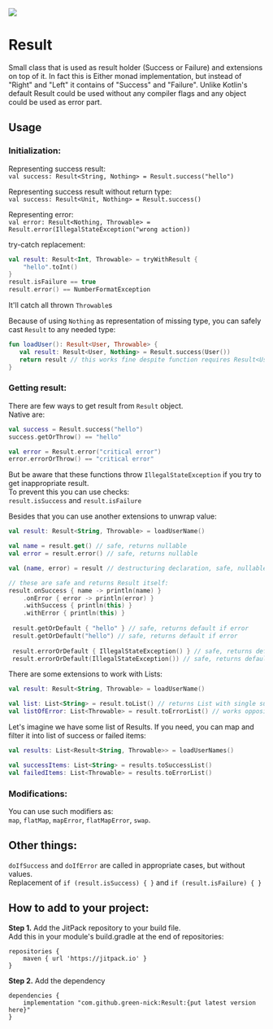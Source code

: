 [![](https://jitpack.io/v/green-nick/Result.svg)](https://jitpack.io/#green-nick/Result)
# Result
Small class that is used as result holder (Success or Failure) and extensions on top of it.
In fact this is Either monad implementation, but instead of "Right" and "Left" it contains of "Success" and "Failure".
Unlike Kotlin's default Result could be used without any compiler flags and any object could be used as error part.

## Usage
### Initialization:
Representing success result:  
`val success: Result<String, Nothing> = Result.success("hello")`

Representing success result without return type:  
`val success: Result<Unit, Nothing> = Result.success()`

Representing error:  
`val error: Result<Nothing, Throwable> = Result.error(IllegalStateException("wrong action))`

try-catch replacement:  
```kotlin
val result: Result<Int, Throwable> = tryWithResult {
    "hello".toInt()
}
result.isFailure == true
result.error() == NumberFormatException
```
It'll catch all thrown `Throwable`s

Because of using `Nothing` as representation of missing type, you can safely cast `Result` to any needed type:
```kotlin
fun loadUser(): Result<User, Throwable> {
   val result: Result<User, Nothing> = Result.success(User())
   return result // this works fine despite function requires Result<User, Throwable> return type
}
```

### Getting result:
There are few ways to get result from `Result` object.  
Native are:
```kotlin
val success = Result.success("hello")
success.getOrThrow() == "hello"

val error = Result.error("critical error")
error.errorOrThrow() == "critical error"
```
But be aware that these functions throw `IllegalStateException` if you try to get inappropriate result.  
To prevent this you can use checks:  
`result.isSuccess` and `result.isFailure`

Besides that you can use another extensions to unwrap value:
```kotlin
val result: Result<String, Throwable> = loadUserName()

val name = result.get() // safe, returns nullable
val error = result.error() // safe, returns nullable

val (name, error) = result // destructuring declaration, safe, nullable

// these are safe and returns Result itself:
result.onSuccess { name -> println(name) }
    .onError { error -> println(error) }
    .withSuccess { println(this) }
    .withError { println(this) }
 
 result.getOrDefault { "hello" } // safe, returns default if error
 result.getOrDefault("hello") // safe, returns default if error
 
 result.errorOrDefault { IllegalStateException() } // safe, returns default if success
 result.errorOrDefault(IllegalStateException()) // safe, returns default if success
```

There are some extensions to work with Lists:
```kotlin
val result: Result<String, Throwable> = loadUserName()

val list: List<String> = result.toList() // returns List with single success element or empty list
val listOfError: List<Throwable> = result.toErrorList() // works opposite to above
```

Let's imagine we have some list of Results. 
If you need, you can map and filter it into list of success or failed items:
```kotlin
val results: List<Result<String, Throwable>> = loadUserNames()

val successItems: List<String> = results.toSuccessList()
val failedItems: List<Throwable> = results.toErrorList()
```
### Modifications:
You can use such modifiers as:  
`map`, `flatMap`, `mapError`, `flatMapError`, `swap`.

## Other things:
`doIfSuccess` and `doIfError` are called in appropriate cases, but without values.  
Replacement of `if (result.isSuccess) { }` and `if (result.isFailure) { }`

## How to add to your project:
**Step 1.** Add the JitPack repository to your build file.  
Add this in your module's build.gradle at the end of repositories:  
```
repositories {
    maven { url 'https://jitpack.io' }
}
```
**Step 2.** Add the dependency
```
dependencies {
    implementation "com.github.green-nick:Result:{put latest version here}"
}
```
